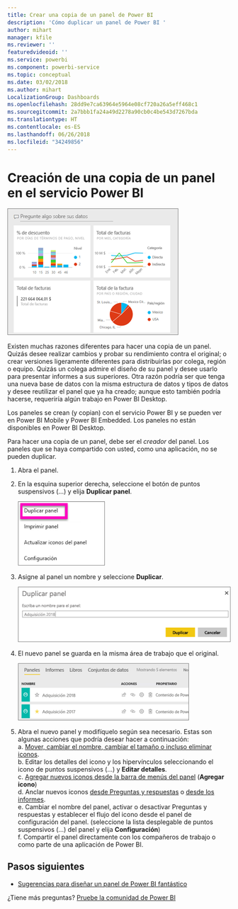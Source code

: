 ```yaml
---
title: Crear una copia de un panel de Power BI
description: 'Cómo duplicar un panel de Power BI '
author: mihart
manager: kfile
ms.reviewer: ''
featuredvideoid: ''
ms.service: powerbi
ms.component: powerbi-service
ms.topic: conceptual
ms.date: 03/02/2018
ms.author: mihart
LocalizationGroup: Dashboards
ms.openlocfilehash: 28dd9e7ca63964e5964e08cf720a26a5eff468c1
ms.sourcegitcommit: 2a7bbb1fa24a49d2278a90cb0c4be543d7267bda
ms.translationtype: HT
ms.contentlocale: es-ES
ms.lasthandoff: 06/26/2018
ms.locfileid: "34249856"
---
```

# <a name="create-a-copy-of-a-dashboard-in-power-bi-service"></a>Creación de una copia de un panel en el servicio Power BI
![panel](media/service-dashboard-copy/power-bi-dashboard.png)

 Existen muchas razones diferentes para hacer una copia de un panel. Quizás desee realizar cambios y probar su rendimiento contra el original; o crear versiones ligeramente diferentes para distribuirlas por colega, región o equipo. Quizás un colega admire el diseño de su panel y desee usarlo para presentar informes a sus superiores. Otra razón podría ser que tenga una nueva base de datos con la misma estructura de datos y tipos de datos y desee reutilizar el panel que ya ha creado; aunque esto también podría hacerse, requeriría algún trabajo en Power BI Desktop. 

Los paneles se crean (y copian) con el servicio Power BI y se pueden ver en Power BI Mobile y Power BI Embedded.  Los paneles no están disponibles en Power BI Desktop. 

Para hacer una copia de un panel, debe ser el *creador* del panel. Los paneles que se haya compartido con usted, como una aplicación, no se pueden duplicar.

1. Abra el panel.
2. En la esquina superior derecha, seleccione el botón de puntos suspensivos (...) y elija **Duplicar panel**.
   
   ![Menú del botón de puntos suspensivos](media/service-dashboard-copy/power-bi-dulicate.png)
3. Asigne al panel un nombre y seleccione **Duplicar**. 
   
   ![Cuadro de diálogo Duplicar panel](media/service-dashboard-copy/power-bi-name.png)
4. El nuevo panel se guarda en la misma área de trabajo que el original. 
   
   ![Pestaña Paneles](media/service-dashboard-copy/power-bi-copied.png)

5.    Abra el nuevo panel y modifíquelo según sea necesario. Estas son algunas acciones que podría desear hacer a continuación:    
    a. [Mover, cambiar el nombre, cambiar el tamaño o incluso eliminar iconos](service-dashboard-edit-tile.md).  
    b. Editar los detalles del icono y los hipervínculos seleccionando el icono de puntos suspensivos (...) y **Editar detalles**.  
    c. [Agregar nuevos iconos desde la barra de menús del panel](service-dashboard-add-widget.md) (**Agregar icono**)  
    d. Anclar nuevos iconos [desde Preguntas y respuestas](service-dashboard-pin-tile-from-q-and-a.md) o [desde los informes](service-dashboard-pin-tile-from-report.md).  
    e. Cambiar el nombre del panel, activar o desactivar Preguntas y respuestas y establecer el flujo del icono desde el panel de configuración del panel.  (seleccione la lista desplegable de puntos suspensivos (...) del panel y elija **Configuración**)  
    f. Compartir el panel directamente con los compañeros de trabajo o como parte de una aplicación de Power BI. 


## <a name="next-steps"></a>Pasos siguientes
* [Sugerencias para diseñar un panel de Power BI fantástico](service-dashboards-design-tips.md) 

¿Tiene más preguntas? [Pruebe la comunidad de Power BI](http://community.powerbi.com/)

